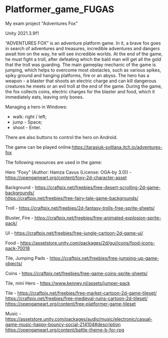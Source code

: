 # Platformer_game_FUGAS

My exam project "Adventures Fox"

Unity 2021.3.9f1

“ADVENTURES FOX” is an adventure platform game.
In it, a brave fox goes in search of adventures and treasures, incredible adventures and dangers await him on the way, he will see incredible worlds. At the end of the game, he must fight a troll, after defeating which the bald man will get all the gold that the troll was guarding.
The main gameplay mechanic of the game is jumping, which helps to overcome most obstacles, such as various spikes, spiky ground and hanging platforms, fire or an abyss. The hero has a weapon - a blaster that shoots an electric charge and can kill dangerous creatures he meets or an evil troll at the end of the game. 
During the game, the fox collects coins, electric charges for the blaster and food, which it immediately eats, leaving only bones.

Managing a hero in Windows:
- walk: right / left; 
- jump - Space; 
- shoot - Enter.

There are also buttons to control the hero on Android.

The game can be played online:https://tarasiuk-svitlana.itch.io/adventures-fox 

The following resources are used in the game:

Hero “Foxy” (Author: Hamza Cavus (License: OGA-by 3.0)) - https://opengameart.org/content/foxy-2d-character-asset

Background - https://craftpix.net/freebies/free-desert-scrolling-2d-game-backgrounds/			         
             https://craftpix.net/freebies/free-fairy-tale-game-backgrounds/

Troll - https://craftpix.net/freebies/2d-fantasy-trolls-free-sprite-sheets/

Bluster, Fire - https://craftpix.net/freebies/free-animated-explosion-sprite-pack/

UI - https://craftpix.net/freebies/free-jungle-cartoon-2d-game-ui/

Food - https://assetstore.unity.com/packages/2d/gui/icons/food-icons-pack-70018

Tile, Jumping Pads - https://craftpix.net/freebies/free-jumping-up-game-objects/

Coins - https://craftpix.net/freebies/free-game-coins-sprite-sheets/

Tile, mini Hero - https://www.kenney.nl/assets/jumper-pack

Tile - https://craftpix.net/freebies/free-market-cartoon-2d-game-tileset/      
      https://craftpix.net/freebies/free-medieval-ruins-cartoon-2d-tileset/      
      https://opengameart.org/content/free-platformer-game-tileset

Music - https://assetstore.unity.com/packages/audio/music/electronic/casual-game-music-happy-bouncy-social-214104#description
        https://opengameart.org/content/battle-theme-b-for-rpg




